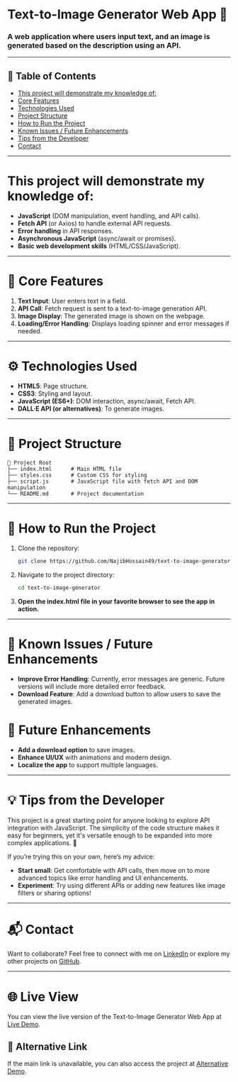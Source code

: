 # **Text-to-Image Generator Web App 🎨**

### **A web application where users input text, and an image is generated based on the description using an API.**

---

## 📖 Table of Contents
- [This project will demonstrate my knowledge of:](#this-project-will-demonstrate-my-knowledge-of)
- [Core Features](#core-features)
- [Technologies Used](#technologies-used)
- [Project Structure](#project-structure)
- [How to Run the Project](#how-to-run-the-project)
- [Known Issues / Future Enhancements](#known-issues--future-enhancements)
- [Tips from the Developer](#tips-from-the-developer)
- [Contact](#contact)

---

# **This project will demonstrate my knowledge of:**
- **JavaScript** (DOM manipulation, event handling, and API calls).
- **Fetch API** (or Axios) to handle external API requests.
- **Error handling** in API responses.
- **Asynchronous JavaScript** (async/await or promises).
- **Basic web development skills** (HTML/CSS/JavaScript).

---

# 🚀 **Core Features**

1. **Text Input**: User enters text in a field.
2. **API Call**: Fetch request is sent to a text-to-image generation API.
3. **Image Display**: The generated image is shown on the webpage.
4. **Loading/Error Handling**: Displays loading spinner and error messages if needed.

---

# ⚙️ **Technologies Used**

- **HTML5**: Page structure.
- **CSS3**: Styling and layout.
- **JavaScript (ES6+)**: DOM interaction, async/await, Fetch API.
- **DALL·E API (or alternatives)**: To generate images.

---

# 📂 **Project Structure**
```
📂 Project Root
├── index.html      # Main HTML file
├── styles.css      # Custom CSS for styling
├── script.js       # JavaScript file with fetch API and DOM manipulation
└── README.md       # Project documentation

```

---

# 🚀 **How to Run the Project**

1. Clone the repository:
    ```bash
    git clone https://github.com/NajibHossain49/text-to-image-generator.git
    ```

2. Navigate to the project directory:
    ```bash
    cd text-to-image-generator
    ```

3. **Open the index.html file in your favorite browser to see the app in action.**

---

# 🚨 **Known Issues / Future Enhancements**

- **Improve Error Handling**: Currently, error messages are generic. Future versions will include more detailed error feedback.
- **Download Feature**: Add a download button to allow users to save the generated images.

# 🌱 **Future Enhancements**

- **Add a download option** to save images.
- **Enhance UI/UX** with animations and modern design.
- **Localize the app** to support multiple languages.

---

# 💡 **Tips from the Developer**

This project is a great starting point for anyone looking to explore API integration with JavaScript. The simplicity of the code structure makes it easy for beginners, yet it's versatile enough to be expanded into more complex applications. 🎯

If you’re trying this on your own, here’s my advice:

- **Start small**: Get comfortable with API calls, then move on to more advanced topics like error handling and UI enhancements.
- **Experiment**: Try using different APIs or adding new features like image filters or sharing options!

---

# 📬 **Contact**

Want to collaborate? Feel free to connect with me on [LinkedIn](https://www.linkedin.com/in/md-najib-hossain/) or explore my other projects on [GitHub](https://github.com/NajibHossain49).

---

# 🌐 **Live View**

You can view the live version of the Text-to-Image Generator Web App at [Live Demo](https://najibhossain49.github.io/Text-to-Image-Generation-Web-App/).

## 🔗 **Alternative Link**

If the main link is unavailable, you can also access the project at [Alternative Demo](https://text-to-image-generator.surge.sh).


